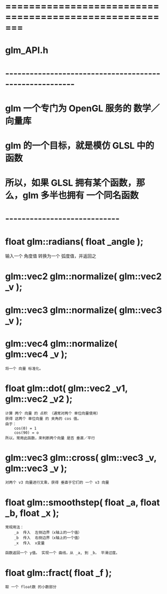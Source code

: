 # =======================================================
#                       glm_API.h 
# -------------------------------------------------------
#   glm  一个专门为 OpenGL 服务的 数学／向量库
#   glm  的一个目标，就是模仿 GLSL 中的函数
#   所以，如果 GLSL 拥有某个函数，那么，glm 多半也拥有 一个同名函数
# ----------------------------


#  float glm::radians( float _angle );
   输入一个 角度值
   转换为一个 弧度值，并返回之


#  glm::vec2 glm::normalize( glm::vec2 _v );
#  glm::vec3 glm::normalize( glm::vec3 _v );
#  glm::vec4 glm::normalize( glm::vec4 _v );
    将一个 向量 标准化。


# float glm::dot( glm::vec2 _v1, glm::vec2 _v2 );
    计算 两个 向量 的 点积 （通常对两个 单位向量使用）
    获得 这两个 单位向量 的 夹角的 cos 值。
    由于：
        cos(0) = 1
        cos(90) = o
    所以，常用此函数，来判断两个向量 是否 垂直／平行


#  glm::vec3 glm::cross( glm::vec3 _v, glm::vec3 _v );
    对两个 v3 向量进行叉乘，获得 垂直于它们的 一个 v3 向量


#  float glm::smoothstep( float _a, float _b, float _x );
    常规用法：
        _a  传入  左侧边界（x轴上的一个值）
        _b  传入  右侧边界（x轴上的一个值）
        _x  传入  x变量

    函数返回一个 y值。 实现一个 曲线，从 _a, 到 _b， 平滑过度。


#  float glm::fract( float _f );
    取 一个 float数 的小数部分




